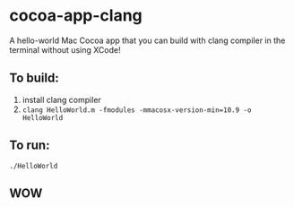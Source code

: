 # cocoa-app-clang
A hello-world Mac Cocoa app that you can build with clang compiler in the terminal without using XCode!

## To build:
1. install clang compiler
2. ```clang HelloWorld.m -fmodules -mmacosx-version-min=10.9 -o HelloWorld```

## To run:
	./HelloWorld
	
## WOW
